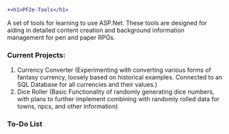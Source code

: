 ```diff
+<h1>PF2e-Tools</h1>
```
A set of tools for learning to use ASP.Net. These tools are designed for aiding in detailed content creation and background information management for pen and paper RPGs.

<h3>Current Projects:</h3>

<ol>
      <li>Currency Converter (Experimenting with converting various forms of fantasy currency, loosely based on historical examples. Connected to an SQL Database for all currencies and their values.)</li>
      <li>Dice Roller (Basic Functionality of randomly generating dice numbers, with plans to further implement combining with randomly rolled data for towns, npcs, and other information)</li>
</ol>

<h3>To-Do List</h3>
